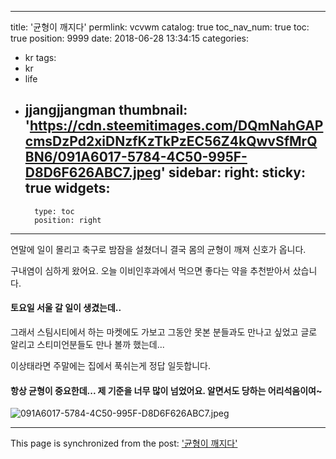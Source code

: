 
---
title: '균형이 깨지다'
permlink: vcvwm
catalog: true
toc_nav_num: true
toc: true
position: 9999
date: 2018-06-28 13:34:15
categories:
- kr
tags:
- kr
- life
- jjangjjangman
thumbnail: 'https://cdn.steemitimages.com/DQmNahGAPcmsDzPd2xiDNzfKzTkPzEC56Z4kQwvSfMrQBN6/091A6017-5784-4C50-995F-D8D6F626ABC7.jpeg'
sidebar:
    right:
        sticky: true
widgets:
    -
        type: toc
        position: right
---


연말에 일이 몰리고
축구로 밤잠을 설쳤더니 
결국 몸의 균형이 깨져 신호가 옵니다. 

구내염이 심하게 왔어요. 
오늘 이비인후과에서 
먹으면 좋다는 약을 추천받아서 
샀습니다.  

#### 토요일 서울 갈 일이 생겼는데..
그래서 스팀시티에서 하는 마켓에도 가보고
그동안 못본 분들과도 만나고 싶었고
글로 알리고 스티미언분들도 만나 볼까 했는데...

이상태라면 주말에는 집에서 푹쉬는게 정답 일듯합니다. 

#### 항상 균형이 중요한데... 제 기준을 너무 많이 넘었어요.  알면서도 당하는 어리석음이여~

![091A6017-5784-4C50-995F-D8D6F626ABC7.jpeg](https://cdn.steemitimages.com/DQmNahGAPcmsDzPd2xiDNzfKzTkPzEC56Z4kQwvSfMrQBN6/091A6017-5784-4C50-995F-D8D6F626ABC7.jpeg)

- - -

This page is synchronized from the post: ['균형이 깨지다'](https://steemit.com/@kingbit/vcvwm)
